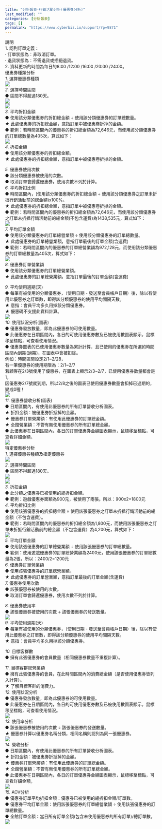 ```yaml
---
title: "分析報表-行銷活動分析(優惠券分析)"
last_modified: ""
categories: [分析報表]
tags: []
permalink: "https://www.cyberbiz.io/support/?p=9871"
---
```


說明  
1\. 認列訂單定義：  
· 訂單狀態為：非取消訂單。  
· 退貨狀態為：不需退貨或拒絕退貨。  
2\. 資料更新的時間為每日的8:00 /12:00 /16:00 /20:00 /24:00。  
優惠券種類分析  
_1._   選擇優惠券種類  
![](https://www.cyberbiz.co/support/wp-content/uploads/2020/10/圖表分析-行銷活動分析01.png)  
_2._   選擇時間區間  
● 區間不得超過180天。  
![](https://www.cyberbiz.co/support/wp-content/uploads/2020/10/圖表分析-行銷活動分析02.png)  
![](https://www.cyberbiz.co/support/wp-content/uploads/2020/10/圖表分析-行銷活動分析03.png)  
_3._   平均折扣金額  
● 使用該分類優惠券的折扣總金額 ÷ 使用該分類優惠券的訂單總數量。  
★ 此處優惠券的折扣總金額，意指訂單中被優惠卷折掉的金額。  
● 範例：若時間區間內的優惠券的折扣總金額為72,646元，而使用該分類優惠券的訂單總數量為405次，算式如下：  
![](https://www.cyberbiz.co/support/wp-content/uploads/2020/10/圖表分析-行銷活動分析04.png)  
_4._   折扣金額  
● 使用該分類優惠券的折扣總金額。  
★ 此處優惠券的折扣總金額，意指訂單中被優惠卷折掉的金額。  

_5._   優惠券使用次數  
● 該分類優惠券被使用的次數。  
● 取消訂單會歸還優惠券，使用次數不列於計算。  
_6._   平均折扣比例  
● 時間區間內，(使用該分類優惠券的折扣總金額 ÷ 使用該分類優惠券之訂單未折抵行銷活動前的總金額)x100%。  
★ 此處優惠券的折扣總金額，意指訂單中被優惠卷折掉的金額。  
● 範例：若時間區間內的優惠券的折扣總金額為72,646元，而使用該分類優惠券之訂單未折抵行銷活動前的總金額(不包含運費)為1438,535元，算式如下：  
![](https://www.cyberbiz.co/support/wp-content/uploads/2020/10/圖表分析-行銷活動分析05.png)  
_7._   平均訂單金額  
● 使用該分類優惠券的訂單總營業額 ÷ 使用該分類優惠券的訂單總數量。  
★ 此處優惠券的訂單總營業額，意指訂單最後的訂單金額(含運費)  
● 範例：若時間區間內的優惠券的訂單總營業額為972,128元，而使用該分類優惠券的訂單總數量為405次，算式如下：  
![](https://www.cyberbiz.co/support/wp-content/uploads/2020/10/圖表分析-行銷活動分析06-1.png)  
_8._   優惠券訂單營業額  
● 使用該分類優惠券的訂單總營業額。  
★ 此處優惠券的訂單總營業額，意指訂單最後的訂單金額(含運費)  

_9._   平均使用週期(天)  
● 每筆有被使用的分類優惠券，（使用日期 - 發送至會員帳戶日期）後，除以有使用此優惠券之訂單數，即得該分類優惠券的使用平均間隔天數。  
★ 意指：會員平均多久用掉該分類優惠券。  
★ 優惠碼不支援此資料計算。  
![](https://www.cyberbiz.co/support/wp-content/uploads/2020/10/圖表分析-行銷活動分析07.png)  
_10._   使用狀況分析(圖表)  
● 優惠券發放數量，即為此優惠券的可使用數量。  
● 此優惠券在日期區間內，各日的可使用優惠券數及已被使用數圖表顯示，鼠標移至標點，可查看使用情況。  
● 優惠券圖表的已使用優惠券數量為累計計算，且已使用的優惠券在所選的時間區間內到期(過期)，在圖表中會被扣除。  
例如：時間區間設定2/1~2/28，  
有一筆優惠券的使用期限為：2/1~2/7  
若顧客在2/3號使用了優惠券，在圖表上顯示2/3~2/7，已使用優惠券數量都會是1，  
因優惠券2/7號就到期，所以2/8之後的圖表已使用優惠券數量會扣掉已過期的，變成0喔！  
![](https://www.cyberbiz.co/support/wp-content/uploads/2020/10/圖表分析-行銷活動分析08.png)  
_11._   優惠券營收分析(圖表)  
● 日期區間內，有使用此優惠券的所有訂單營收分析圖表。  
★ 折扣金額：被優惠券折抵掉的金額。  
★ 優惠券訂單營業額：有使用此優惠券的訂單總金額。  
★ 全館營業額：不管有無使用優惠券的所有訂單總金額。  
● 此優惠券在日期區間內，各日的訂單優惠券金額圖表顯示，鼠標移至標點，可查看詳細金額。  
![](https://www.cyberbiz.co/support/wp-content/uploads/2020/10/圖表分析-行銷活動分析09.png)  
特定優惠券分析  
_1._   選擇優惠券種類及指定優惠券  
![](https://www.cyberbiz.co/support/wp-content/uploads/2020/10/圖表分析-行銷活動分析11.png)  
_2._   選擇時間區間  
● 區間不得超過180天。  
![](https://www.cyberbiz.co/support/wp-content/uploads/2020/10/圖表分析-行銷活動分析02.png)  
![](https://www.cyberbiz.co/support/wp-content/uploads/2020/10/圖表分析-行銷活動分析10.png)  
_3._   折扣金額  
● 此分類之優惠券已被使用的總折扣金額。  
● 範例：遊戲優惠券面額為900元，被使用了兩張，所以：900x2=1800元  
_4._   平均折扣比例  
● 使用該張優惠券的折扣總金額 ÷ 使用該張優惠券之訂單未折抵行銷活動前的總金額（不包含運費）。  
● 範例：若時間區間內的優惠券的折扣總金額為1,800元，而使用該張優惠券之訂單未折抵行銷活動前的總金額（不包含運費）為4,200元，算式如下：  
![](https://www.cyberbiz.co/support/wp-content/uploads/2020/10/圖表分析-行銷活動分析12.png)  
_5._   平均訂單金額  
● 使用該張優惠券的訂單總營業額 ÷ 使用該張優惠券的訂單總數量。  
● 範例：使用遊戲優惠券的訂單總營業額為2400元，使用該張優惠券的訂單總數量為2張，所以：2400/2=1200元  
_6._   優惠券訂單營業額  
● 使用該張優惠券的訂單總營業額。  
★ 此處優惠券的訂單營業額，意指訂單最後的訂單金額(含運費)  
_7._   優惠券使用次數  
● 該張優惠券被使用的次數。  
● 取消訂單會歸還優惠券，使用次數不列於計算。  

_8._   優惠券使用率  
● 該張優惠券被使用的次數 ÷ 該張優惠券的發送數量。  
![](https://www.cyberbiz.co/support/wp-content/uploads/2020/10/圖表分析-行銷活動分析13.png)  
_9._   平均使用週期(天)  
● 每筆有被使用的分類優惠券，（使用日期 - 發送至會員帳戶日期）後，除以有使用此優惠券之訂單數，即得該分類優惠券的使用平均間隔天數。  
★ 意指：會員平均多久用掉該分類優惠券。  

_10._   目標客群數  
● 擁有此張優惠券的會員數量（相同優惠券數量不重複計算）。  

_11._   目標客群總營業額  
● 擁有此張優惠券的會員，在此時間區間內的消費總金額（是否使用優惠券皆列入計算）。  
★ 了解目標客群的消費力。  
_12._   使用狀況分析  
● 優惠券發放數量，即為此優惠券的可使用數量。  
● 此優惠券在日期區間內，各日的可使用優惠券數及已被使用數圖表顯示，鼠標移至標點，可查看使用情況。  
![](https://www.cyberbiz.co/support/wp-content/uploads/2020/10/圖表分析-行銷活動分析14.png)  
_13._   使用率分析  
● 該張優惠券被使用的次數 ÷ 該張優惠券的發送數量。  
★ 優惠券計算以優惠券名稱分類，相同名稱則認列為同一張優惠券。  
![](https://www.cyberbiz.co/support/wp-content/uploads/2020/10/圖表分析-行銷活動分析15.png)  
_14._   營收分析  
● 日期區間內，有使用此優惠券的所有訂單營收分析圖表。  
★ 折扣金額：被優惠券折抵掉的金額。  
★ 優惠券訂單營業額：有使用此優惠券的訂單總金額。  
★ 全館營業額：不管有無使用優惠券的所有訂單總金額。  
● 此優惠券在日期區間內，各日的訂單優惠券金額圖表顯示，鼠標移至標點，可查看詳細金額。  
![](https://www.cyberbiz.co/support/wp-content/uploads/2020/10/圖表分析-行銷活動分析16.png)  
_15._   AOV分析  
● 優惠券訂單平均折扣金額：優惠券已被使用的總折扣金額/訂單數。  
● 優惠券平均訂單金額：使用該張優惠券的訂單總營業額 ÷ 使用該張優惠券的訂單總數量。  
● 全館訂單金額：當日所有訂單金額(包含未使用優惠券的所有訂單)/總訂單數。  
![](https://www.cyberbiz.co/support/wp-content/uploads/2020/10/圖表分析-行銷活動分析17.png)  

